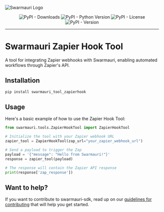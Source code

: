 ![Swarmauri Logo](https://res.cloudinary.com/dbjmpekvl/image/upload/v1730099724/Swarmauri-logo-lockup-2048x757_hww01w.png)

<div align="center">

![PyPI - Downloads](https://img.shields.io/pypi/dm/swarmauri_tool_zapierhook)
![PyPI - Python Version](https://img.shields.io/pypi/pyversions/swarmauri_tool_zapierhook)
![PyPI - License](https://img.shields.io/pypi/l/swarmauri_tool_zapierhook)
![PyPI - Version](https://img.shields.io/pypi/v/swarmauri_tool_zapierhook?label=swarmauri_tool_zapierhook&color=green)

</div>

---

# Swarmauri Zapier Hook Tool

A tool for integrating Zapier webhooks with Swarmauri, enabling automated workflows through Zapier's API.

## Installation

```bash
pip install swarmauri_tool_zapierhook
```

## Usage

Here's a basic example of how to use the Zapier Hook Tool:

```python
from swarmauri.tools.ZapierHookTool import ZapierHookTool

# Initialize the tool with your Zapier webhook URL
zapier_tool = ZapierHookTool(zap_url="your_zapier_webhook_url")

# Send a payload to trigger the Zap
payload = '{"message": "Hello from Swarmauri!"}'
response = zapier_tool(payload)

# The response will contain the Zapier API response
print(response['zap_response'])
```

## Want to help?

If you want to contribute to swarmauri-sdk, read up on our [guidelines for contributing](https://github.com/swarmauri/swarmauri-sdk/blob/master/contributing.md) that will help you get started.

